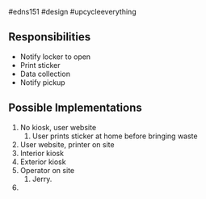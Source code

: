 #edns151 #design #upcycleeverything 

## Responsibilities
- Notify locker to open
- Print sticker
- Data collection
- Notify pickup

## Possible Implementations
1. No kiosk, user website 
	1. User prints sticker at home before bringing waste
2. User website, printer on site
3. Interior kiosk
4. Exterior kiosk
5. Operator on site
	1. Jerry.
6. 